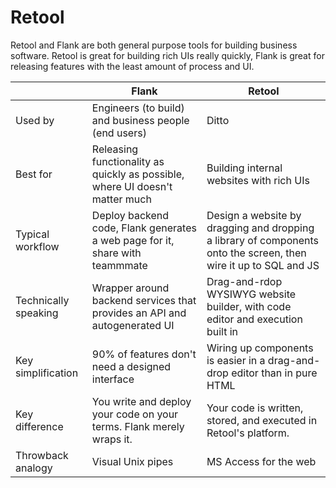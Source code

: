 # Retool

Retool and Flank are both general purpose tools for building business software. Retool is great for building rich UIs really quickly, Flank is great for releasing features with the least amount of process and UI.

|                      | Flank                                                                        | Retool                                                                                                           |
| -------------------- | ---------------------------------------------------------------------------- | ---------------------------------------------------------------------------------------------------------------- |
| Used by              | Engineers (to build) and business people (end users)                         | Ditto                                                                                                            |
| Best for             | Releasing functionality as quickly as possible, where UI doesn't matter much | Building internal websites with rich UIs                                                                         |
| Typical workflow     | Deploy backend code, Flank generates a web page for it, share with teammmate | Design a website by dragging and dropping a library of components onto the screen, then wire it up to SQL and JS |
| Technically speaking | Wrapper around backend services that provides an API and autogenerated UI    | Drag-and-rdop WYSIWYG website builder, with code editor and execution built in                                   |
| Key simplification   | 90% of features don't need a designed interface                              | Wiring up components is easier in a drag-and-drop editor than in pure HTML                                       |
| Key difference       | You write and deploy your code on your terms. Flank merely wraps it.         | Your code is written, stored, and executed in Retool's platform.                                                 |
| Throwback analogy    | Visual Unix pipes                                                            | MS Access for the web                                                                                            |
